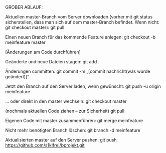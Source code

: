 GROBER ABLAUF:

Aktuellen master-Branch vom Server downloaden 
(vorher mit git status sicherstellen, dass man sich auf dem master-Branch befindet. 
Wenn nicht: git checkout master):
git pull

Einen neuen Branch für das kommende Feature anlegen:
git checkout -b meinfeature master

[Änderungen am Code durchführen]

Geänderte und neue Dateien stagen:
git add .

Änderungen committen:
git commit -m „[commit nachricht(was wurde geändert)]“

Jetzt den Branch auf den Server laden, wenn gewünscht:
git push -u origin meinfeature

… oder direkt in den master wechseln:
git checkout master

(nochmals aktuellen Code ziehen – zur Sicherheit)
git pull

Eigenen Code mit master zusammenführen:
git merge meinfeature

Nicht mehr benötigten Branch löschen:
git branch -d meinfeature

Aktualisierten master auf den Server pushen:
git push https://github.com/s1klfrei/bprojekt.git

